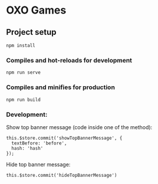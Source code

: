 # OXO Games

## Project setup
```
npm install
```

### Compiles and hot-reloads for development
```
npm run serve
```

### Compiles and minifies for production
```
npm run build
```

### Development:
Show top banner message (code inside one of the method):
```
this.$store.commit('showTopBannerMessage', {
  textBefore: 'before',
  hash: 'hash'
});
```

Hide top banner message:
```
this.$store.commit('hideTopBannerMessage')
```
